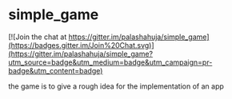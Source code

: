 simple_game
===========

[![Join the chat at https://gitter.im/palashahuja/simple_game](https://badges.gitter.im/Join%20Chat.svg)](https://gitter.im/palashahuja/simple_game?utm_source=badge&utm_medium=badge&utm_campaign=pr-badge&utm_content=badge)

the game is to give a rough idea for the implementation of an app

